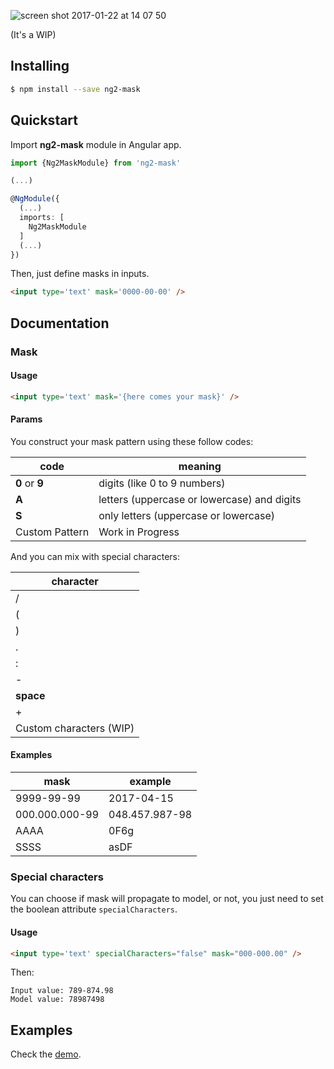 ![screen shot 2017-01-22 at 14 07 50](https://cloud.githubusercontent.com/assets/1526680/22182355/31d103ca-e0ac-11e6-9664-c7c0399ef69f.png)

(It's a WIP)

## Installing

```bash
$ npm install --save ng2-mask
```

## Quickstart

Import **ng2-mask** module in Angular app.

```typescript
import {Ng2MaskModule} from 'ng2-mask'

(...)

@NgModule({
  (...)
  imports: [
    Ng2MaskModule
  ]
  (...)
})
```

Then, just define masks in inputs.

```html
<input type='text' mask='0000-00-00' />
```

## Documentation

### Mask

#### Usage

```html 
<input type='text' mask='{here comes your mask}' />
```

#### Params
You construct your mask pattern using these follow codes:

| code | meaning |
|------|---------|
| **0** or **9** | digits (like 0 to 9 numbers) |
| **A** | letters (uppercase or lowercase) and digits |
| **S** | only letters (uppercase or lowercase) |
| Custom Pattern | Work in Progress |

And you can mix with special characters:

| character |
|-----------|
| / | 
| ( | 
| ) |
| . |
| : |
| - |
| **space** |
| + |
| Custom characters (WIP) |

#### Examples

| mask | example |
| ------- | ------- |
| 9999-99-99 | 2017-04-15 |
| 000.000.000-99 | 048.457.987-98 |
| AAAA | 0F6g |
| SSSS | asDF |

### Special characters
You can choose if mask will propagate to model, or not, you just need to set
the boolean attribute `specialCharacters`.

#### Usage

```html 
<input type='text' specialCharacters="false" mask="000-000.00" />
```

Then:

```
Input value: 789-874.98
Model value: 78987498
```

## Examples

Check the [demo](https://nepipenkoigor.github.io/ng2-mask/).
